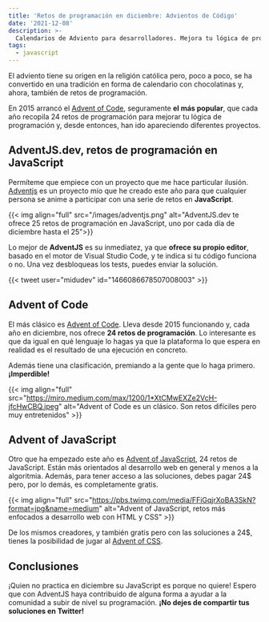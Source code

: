 ```yaml
---
title: 'Retos de programación en diciembre: Advientos de Código'
date: '2021-12-08'
description: >-
  Calendarios de Adviento para desarrolladores. Mejora tu lógica de programación.
tags:
  - javascript
---
```


El adviento tiene su origen en la religión católica pero, poco a poco, se ha convertido en una tradición en forma de calendario con chocolatinas y, ahora, también de retos de programación.

En 2015 arrancó el [Advent of Code](https://adventofcode.com/), seguramente **el más popular**, que cada año recopila 24 retos de programación para mejorar tu lógica de programación y, desde entonces, han ido apareciendo diferentes proyectos.

## AdventJS.dev, retos de programación en JavaScript

Permíteme que empiece con un proyecto que me hace particular ilusión. [Adventjs](https://adventjs.dev/) es un proyecto mío que he creado este año para que cualquier persona se anime a participar con una serie de retos en **JavaScript**.

{{< img align="full" src="/images/adventjs.png" alt="AdventJS.dev te ofrece 25 retos de programación en JavaScript, uno por cada día de diciembre hasta el 25">}}

Lo mejor de **AdventJS** es su inmediatez, ya que **ofrece su propio editor**, basado en el motor de Visual Studio Code, y te indica si tu código funciona o no. Una vez desbloqueas los tests, puedes enviar la solución.

{{< tweet user="midudev" id="1466086678507008003" >}}

## Advent of Code

El más clásico es [Advent of Code](https://adventofcode.com/). Lleva desde 2015 funcionando y, cada año en diciembre, nos ofrece **24 retos de programación**. Lo interesante es que da igual en qué lenguaje lo hagas ya que la plataforma lo que espera en realidad es el resultado de una ejecución en concreto.

Además tiene una clasificación, premiando a la gente que lo haga primero. **¡Imperdible!**

{{< img align="full" src="https://miro.medium.com/max/1200/1*XtCMwEXZe2VcH-jfcHwCBQ.jpeg" alt="Advent of Code es un clásico. Son retos difíciles pero muy entretenidos" >}}

## Advent of JavaScript

Otro que ha empezado este año es [Advent of JavaScript](https://www.adventofjs.com/), 24 retos de JavaScript. Están más orientados al desarrollo web en general y menos a la algoritmia. Además, para tener acceso a las soluciones, debes pagar 24$ pero, por lo demás, es completamente gratis.

{{< img align="full" src="https://pbs.twimg.com/media/FFiGqjrXoBA3SkN?format=jpg&name=medium" alt="Advent of JavaScript, retos más enfocados a desarrollo web con HTML y CSS" >}}

De los mismos creadores, y también gratis pero con las soluciones a 24$, tienes la posibilidad de jugar al [Advent of CSS](https://www.adventofcss.com/).

## Conclusiones

¡Quien no practica en diciembre su JavaScript es porque no quiere! Espero que con AdventJS haya contribuido de alguna forma a ayudar a la comunidad a subir de nivel su programación. **¡No dejes de compartir tus soluciones en Twitter!**